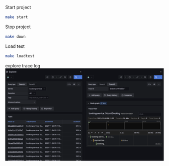 Start project
```sh
make start
```
Stop project
```sh
make down
```

Load test
```sh
make loadtest
```

explore trace log
![trace log](./img/grafana_explore_trace.png)

